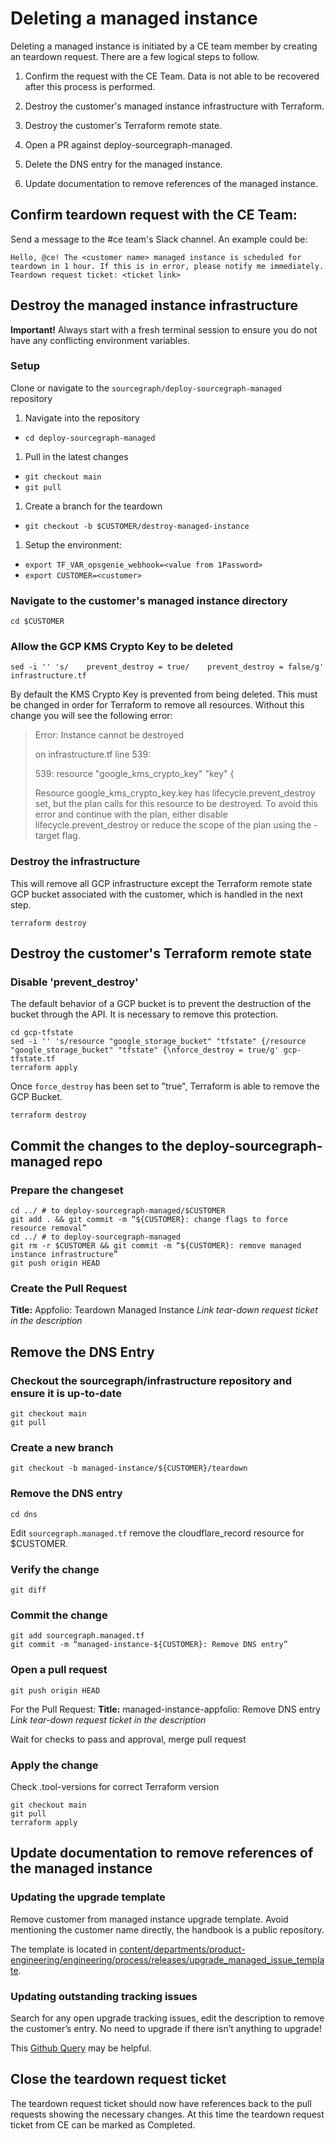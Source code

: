 # Deleting a managed instance

Deleting a managed instance is initiated by a CE team member by creating an teardown request. There are a few logical steps to follow.

 1. Confirm the request with the CE Team. Data is not able to be recovered after this process is performed.
 
 1. Destroy the customer's managed instance infrastructure with Terraform.
 1. Destroy the customer's Terraform remote state.
 1. Open a PR against deploy-sourcegraph-managed.
 1. Delete the DNS entry for the managed instance. 
 1. Update documentation to remove references of the managed instance.



## Confirm teardown request with the CE Team:

Send a message to the #ce team's Slack channel. An example could be:

```
Hello, @ce! The <customer name> managed instance is scheduled for teardown in 1 hour. If this is in error, please notify me immediately.
Teardown request ticket: <ticket link>
```


## Destroy the managed instance infrastructure
**Important!** Always start with a fresh terminal session to ensure you do not have any conflicting environment variables.

### Setup
Clone or navigate to the `sourcegraph/deploy-sourcegraph-managed` repository
 1. Navigate into the repository
   * `cd deploy-sourcegraph-managed`
 1. Pull in the latest changes
   * `git checkout main`
   * `git pull` 
 
 1. Create a branch for the teardown
   * `git checkout -b $CUSTOMER/destroy-managed-instance`
 1. Setup the environment:
   * `export TF_VAR_opsgenie_webhook=<value from 1Password>`
   * `export CUSTOMER=<customer>`

### Navigate to the customer's managed instance directory
```
cd $CUSTOMER
```
### Allow the GCP KMS Crypto Key to be deleted

```
sed -i '' 's/    prevent_destroy = true/    prevent_destroy = false/g' infrastructure.tf
```

By default the KMS Crypto Key is prevented from being deleted. This must be changed in order for Terraform to remove all resources.
Without this change you will see the following error:

>Error: Instance cannot be destroyed
>
>  on infrastructure.tf line 539:
>
> 539: resource "google_kms_crypto_key" "key" {
>
>Resource google_kms_crypto_key.key has lifecycle.prevent_destroy set, but the
>plan calls for this resource to be destroyed. To avoid this error and continue
>with the plan, either disable lifecycle.prevent_destroy or reduce the scope of
>the plan using the -target flag.


### Destroy the infrastructure
This will remove all GCP infrastructure except the Terraform remote state GCP bucket associated with the customer, which is
handled in the next step.

```
terraform destroy
```


## Destroy the customer's Terraform remote state

### Disable 'prevent_destroy'
The default behavior of a GCP bucket is to prevent the destruction of the bucket through the API. It is necessary to remove this protection.

```
cd gcp-tfstate
sed -i '' 's/resource "google_storage_bucket" "tfstate" {/resource "google_storage_bucket" "tfstate" {\nforce_destroy = true/g' gcp-tfstate.tf
terraform apply
```

Once `force_destroy` has been set to "true", Terraform is able to remove the GCP Bucket.

```
terraform destroy
```

## Commit the changes to the deploy-sourcegraph-managed repo

### Prepare the changeset
```
cd ../ # to deploy-sourcegraph-managed/$CUSTOMER
git add . && git commit -m “${CUSTOMER}: change flags to force resource removal”
cd ../ # to deploy-sourcegraph-managed
git rm -r $CUSTOMER && git commit -m “${CUSTOMER}: remove managed instance infrastructure”
git push origin HEAD
```

### Create the Pull Request

**Title:** Appfolio: Teardown Managed Instance
*Link tear-down request ticket in the description*

## Remove the DNS Entry

### Checkout the sourcegraph/infrastructure repository and ensure it is up-to-date

```
git checkout main
git pull
```

### Create a new branch
```
git checkout -b managed-instance/${CUSTOMER}/teardown
```

### Remove the DNS entry

```
cd dns
```

Edit `sourcegraph.managed.tf` remove the cloudflare_record resource for $CUSTOMER.


### Verify the change
```
git diff
```

### Commit the change
```
git add sourcegraph.managed.tf
git commit -m “managed-instance-${CUSTOMER}: Remove DNS entry”
```

### Open a pull request
```
git push origin HEAD
```

For the Pull Request:
**Title:** managed-instance-appfolio: Remove DNS entry
*Link tear-down request ticket in the description*


Wait for checks to pass and approval, merge pull request


### Apply the change
Check .tool-versions for correct Terraform version

```
git checkout main
git pull
terraform apply
```

## Update documentation to remove references of the managed instance

###  Updating the upgrade template
Remove customer from managed instance upgrade template. Avoid mentioning the customer name directly, the handbook is a public repository.

The template is located in [content/departments/product-engineering/engineering/process/releases/upgrade_managed_issue_template](../../departments/product-engineering/engineering/process/releases/upgrade_managed_issue_template).

### Updating outstanding tracking issues
Search for any open upgrade tracking issues, edit the description to remove the customer’s entry. No need to upgrade if there isn’t anything to upgrade!

This [Github Query](https://github.com/sourcegraph/sourcegraph/issues?q=is%3Aopen+is%3Aissue+label%3Arelease-tracking) may be helpful.


## Close the teardown request ticket
The teardown request ticket should now have references back to the pull requests showing the necessary changes.
At this time the teardown request ticket from CE can be marked as Completed.
